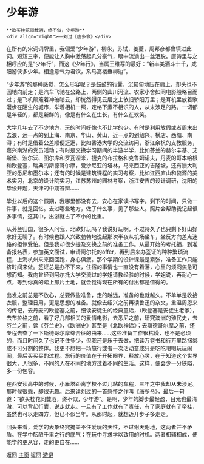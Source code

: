 # 少年游

```
**欲买桂花同载酒，终不似，少年游**
<div align="right">——刘过《唐多令》</div>
```

在所有的宋词词牌里，我偏爱“少年游”，柳永，苏轼，姜夔，周邦彦都曾填过此词。短短三字，便能让人胸中激荡起几分豪气，眼中流淌出一丝洒脱。唐诗里与之相呼应的是“少年行”，而这《少年行》，当属王维写的最好：“新丰美酒斗十千，咸阳游侠多少年。相逢意气为君饮，系马高楼垂柳边”。

“少年游”的那种感觉，怎么形容呢？是鼓鼓的行囊，沉甸甸地压在肩上，却头也不回地向前走；是汽车飞驰在公路上，两侧的山川河流、农家小舍如同电影般略目而过；是飞机颠簸着冲破暗云，却恍然得见云层之上依旧骄阳万里；是耳机里放着歌漫步在陌生的城市，举着相机一照，定格下素不相识的人，从未涉足的路。一切都是年轻的，都是新鲜的，像是有什么在生长，有什么在欢笑。

大学几年去了不少地方，玩的时间好像也不比学的少。有时是利用放假或者周末出去浪，远一点的到上海、南京、华山、黄山，近一点的到绍兴、横店、西塘、南浔；有时是借着公差顺便逛逛，比如香港大学的交流访问，浙江余杭的支教服务，嘉兴南湖的党员活动；有时是交换学习期间的半游半学，比如芬兰的赫尔辛基、艾斯堡、波尔沃、图尔库和罗瓦涅米，捷克的布拉格和克鲁姆诺夫，丹麦的哥本哈根和欧登塞，瑞典的斯德哥尔摩，爱沙尼亚的塔林，马来西亚的吉隆坡，还有澳大利亚的悉尼和墨尔本；还有的时候是建筑课程的实习考察，比如江西庐山和婺源的美术实习，北京的设计院实习，江苏苏州的园林考察，浙江安吉的设计调研，沈阳的毕设开题，天津的中期答辩……

毕业以后的这个假期，我哪里都没有去，安心在家读书写字。剩下的时间，只做一件事，就是回忆。去过哪些地方，做了什么事，见了那些人。照片会帮助我记起很多事情，这其中，出游就占了不小的比重。

从芬兰归国，很多人问我，北欧好玩吗？我说好玩啊，不过待久了也只剩下好山好水好无聊了。有时候也跟人兴致勃勃地说起那次半夜从机场坐车，坐反方向差点迷路的担惊受怕。但是我却很少提及交换之前的准备工作。从最开始的考托福，到准备报名表，参加英文面试，申请阿尔托的offer，再到后来办签证的种种繁琐流程，上海杭州来来回回跑，身心俱疲。那个学期的设计课最是紧张，准备工作只能挤时间来做。签证总是办不下来，住宿的事情也一直没有着落，心里的烦闷焦急可想而知。我向曾经到阿尔托大学交流过的学姐请教经验的时候，学姐说，再耐心一点，等到你真的踏上那片土地，就会觉得现在所有的付出都是值得的。

出发之前总是不放心，总要做些准备，走的越远，准备的也就越久。不单单是收拾衣服，整理日用，更是思想的准备。就像去绍兴之前再读鲁迅的杂文，重温周恩来的传记，去丹麦的欧登塞之前，细读安徒生的经典童话，（欧登塞是安徒生老家），去布拉格之前，看了好几部相关的爱情电影，去悉尼之前，研究澳洲的殖民史，去芬兰之前，读《芬兰史》，《欧洲史》甚至是《北欧神话》；去斯德哥尔摩之前，还专程去查了一下斯德哥尔摩综合征的由来……这些准备工作很枯燥，也不是必须的，而且时间久了也记不住多少，但我还是乐于去做，把读万卷书和行万里路捆绑成不可分割的整体。我更不想把一场旅行或者一次活动变成只是吃吃喝喝玩玩闹闹，最后买买买的过程。旅行的价值在于开拓眼界，释放心灵，在于知道这个世界很大，人很多，不同的人在不同的地方过着不同的生活。这样，便会少一分狭隘，多一份包容。

在西安读高中的时候，小雁塔距离学校不过几站的车程，三年之中我却从未涉足。那时候很乖，却很无趣。后来读刘过的一首感怀之作叫《唐多令》，最后一句道：“欲买桂花同载酒，终不似，少年游”。是啊，少年的脚步最轻盈，目光也最清澈，可以背起行囊，说走就走。一旦有了工作就有了责任，有了家庭就有了牵挂，虽然也可以走四方，但已不似当年。从那时起，就想迈开步子多走走。

回头来看，爱学的表象终究掩盖不住爱玩的天性，不过谢天谢地，这两者并不矛盾。在学中酝酿千里之行的底气；在玩中寻求学以致用的时机。两者相辅相成，便能学的更从容，走的更自在……


返回 [主页](../../intro.md) 
返回 [游记](../../posts/travalsall.md)